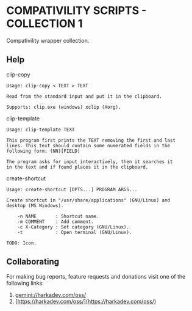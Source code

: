 COMPATIVILITY SCRIPTS - COLLECTION 1
====================================

Compativility wrapper collection.

## Help

clip-copy

    Usage: clip-copy < TEXT > TEXT
    
    Read from the standard input and put it in the clipboard.
    
    Supports: clip.exe (windows) xclip (Xorg).

clip-template

    Usage: clip-template TEXT
    
    This program first prints the TEXT removing the first and last
    lines. This text should contain some numerated fields in the
    following form: (NN)[FIELD]
    
    The program asks for input interactively, then it searches it
    in the text and if found places it in the clipboard.

create-shortcut

    Usage: create-shortcut [OPTS...] PROGRAM ARGS...
    
    Create shortcut in "/usr/share/applications" (GNU/Linux) and
    desktop (MS Windows).
    
        -n NAME       : Shortcut name.
        -m COMMENT    : Add comment.
        -c X-Category : Set category (GNU/Linux). 
        -t            : Open terminal (GNU/Linux).
    
    TODO: Icon.

## Collaborating

For making bug reports, feature requests and donations visit
one of the following links:

1. [gemini://harkadev.com/oss/](gemini://harkadev.com/oss/)
2. [https://harkadev.com/oss/](https://harkadev.com/oss/)
